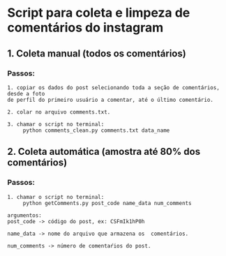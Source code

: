 # Script para coleta e limpeza de comentários do instagram

## 1. Coleta manual (todos os comentários)
### Passos:
    1. copiar os dados do post selecionando toda a seção de comentários, desde a foto 
    de perfil do primeiro usuário a comentar, até o último comentário.
    
    2. colar no arquivo comments.txt.
    
    3. chamar o script no terminal:
         python comments_clean.py comments.txt data_name 

 
## 2. Coleta automática (amostra até 80% dos comentários)
### Passos:
    1. chamar o script no terminal:
         python getComments.py post_code name_data num_comments
    
    argumentos:
    post_code -> código do post, ex: CSFmIk1hP0h

    name_data -> nome do arquivo que armazena os  comentários.

    num_comments -> número de comentaŕios do post.